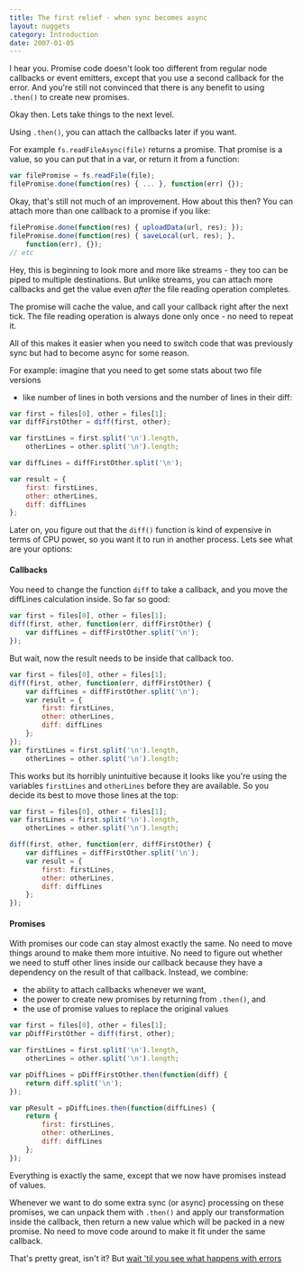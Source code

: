 ```yaml
---
title: The first relief - when sync becomes async
layout: nuggets
category: Introduction
date: 2007-01-05
---
```


I hear you. Promise code doesn't look too different from regular node callbacks
or event emitters, except that you use a second callback for the error. And 
you're still not convinced that there is any benefit to using `.then()` to 
create new promises.

Okay then. Lets take things to the next level.

Using `.then()`, you can attach the callbacks later if you want.

For example `fs.readFileAsync(file)` returns a promise. That promise is a value, 
so you can put that in a var, or return it from a function:

```js
var filePromise = fs.readFile(file);
filePromise.done(function(res) { ... }, function(err) {});
```

Okay, that's still not much of an improvement. How about this then? You can 
attach more than one callback to a promise if you like:

```js
filePromise.done(function(res) { uploadData(url, res); });
filePromise.done(function(res) { saveLocal(url, res); }, 
	function(err), {});
// etc
```

Hey, this is beginning to look more and more like streams - they too can be 
piped to multiple destinations. But unlike streams, you can attach more 
callbacks and get the value even *after* the file reading operation completes.

The promise will cache the value, and call your callback right after the next
tick. The file reading operation is always done only once - no need to repeat 
it.

All of this makes it easier when you need to switch code that was previously 
sync but had to become async for some reason. 

For example: imagine that you need to get some stats about two file versions 
- like number of lines in both versions and the number of lines in their diff:

```js
var first = files[0], other = files[1];
var diffFirstOther = diff(first, other);

var firstLines = first.split('\n').length,
	otherLines = other.split('\n').length;

var diffLines = diffFirstOther.split('\n');

var result = {
	first: firstLines, 
	other: otherLines, 
	diff: diffLines
};
```

Later on, you figure out that the `diff()` function is kind of expensive in 
terms of CPU power, so you want it to run in another process. Lets see what
are your options:

#### Callbacks

You need to change the function `diff` to take a callback, and you move 
the diffLines calculation inside. So far so good:

```js
var first = files[0], other = files[1];
diff(first, other, function(err, diffFirstOther) {
	var diffLines = diffFirstOther.split('\n');
});

```

But wait, now the result needs to be inside that callback too. 

```js
var first = files[0], other = files[1];
diff(first, other, function(err, diffFirstOther) {
	var diffLines = diffFirstOther.split('\n');
	var result = {
		first: firstLines, 
		other: otherLines, 
		diff: diffLines
	};
});
var firstLines = first.split('\n').length,
	otherLines = other.split('\n').length;

```

This works but its horribly unintuitive because it looks like you're using 
the variables `firstLines` and `otherLines` before they are available. So you 
decide its best to move those lines at the top:

```js
var first = files[0], other = files[1];
var firstLines = first.split('\n').length,
	otherLines = other.split('\n').length;

diff(first, other, function(err, diffFirstOther) {
	var diffLines = diffFirstOther.split('\n');
	var result = {
		first: firstLines, 
		other: otherLines, 
		diff: diffLines
	};
});
```

#### Promises

With promises our code can stay almost exactly the same. No need to move things
around to make them more intuitive. No need to figure out whether we need to
stuff other lines inside our callback because they have a dependency on the
result of that callback. Instead, we combine:

* the ability to attach callbacks whenever we want, 
* the power to create new promises by returning from `.then()`, and 
* the use of promise values to replace the original values

```js
var first = files[0], other = files[1];
var pDiffFirstOther = diff(first, other);

var firstLines = first.split('\n').length,
	otherLines = other.split('\n').length;

var pDiffLines = pDiffFirstOther.then(function(diff) { 
	return diff.split('\n'); 
});

var pResult = pDiffLines.then(function(diffLines) {
	return {
		first: firstLines, 
		other: otherLines, 
		diff: diffLines
	};
});
```

Everything is exactly the same, except that we now have promises instead of
values.

Whenever we want to do some extra sync (or async) processing on these 
promises, we can unpack them with `.then()` and apply our transformation inside
the callback, then return a new value which will be packed in a new promise. 
No need to move code around to make it fit under the same callback.

That's pretty great, isn't it? But [wait 'til you see what happens with
errors](06-safety-of-then-exceptions.html)

